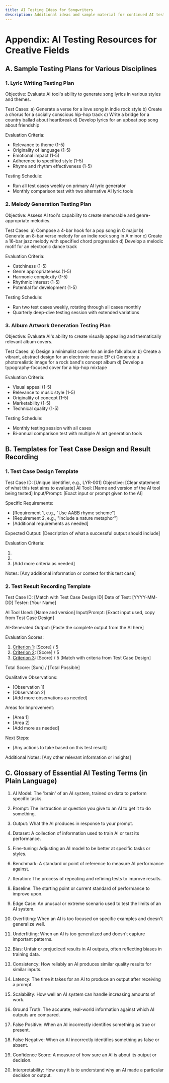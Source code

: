 ```yaml
---
title: AI Testing Ideas for Songwriters
description: Additional ideas and sample material for continued AI testing by songwriters
---
```


# Appendix: AI Testing Resources for Creative Fields

## A. Sample Testing Plans for Various Disciplines

### 1. Lyric Writing Testing Plan

Objective: Evaluate AI tool's ability to generate song lyrics in various styles and themes.

Test Cases:
a) Generate a verse for a love song in indie rock style
b) Create a chorus for a socially conscious hip-hop track
c) Write a bridge for a country ballad about heartbreak
d) Develop lyrics for an upbeat pop song about friendship

Evaluation Criteria:
- Relevance to theme (1-5)
- Originality of language (1-5)
- Emotional impact (1-5)
- Adherence to specified style (1-5)
- Rhyme and rhythm effectiveness (1-5)

Testing Schedule:
- Run all test cases weekly on primary AI lyric generator
- Monthly comparison test with two alternative AI lyric tools

### 2. Melody Generation Testing Plan

Objective: Assess AI tool's capability to create memorable and genre-appropriate melodies.

Test Cases:
a) Compose a 4-bar hook for a pop song in C major
b) Generate an 8-bar verse melody for an indie rock song in A minor
c) Create a 16-bar jazz melody with specified chord progression
d) Develop a melodic motif for an electronic dance track

Evaluation Criteria:
- Catchiness (1-5)
- Genre appropriateness (1-5)
- Harmonic complexity (1-5)
- Rhythmic interest (1-5)
- Potential for development (1-5)

Testing Schedule:
- Run two test cases weekly, rotating through all cases monthly
- Quarterly deep-dive testing session with extended variations

### 3. Album Artwork Generation Testing Plan

Objective: Evaluate AI's ability to create visually appealing and thematically relevant album covers.

Test Cases:
a) Design a minimalist cover for an indie folk album
b) Create a vibrant, abstract design for an electronic music EP
c) Generate a photorealistic image for a rock band's concept album
d) Develop a typography-focused cover for a hip-hop mixtape

Evaluation Criteria:
- Visual appeal (1-5)
- Relevance to music style (1-5)
- Originality of concept (1-5)
- Marketability (1-5)
- Technical quality (1-5)

Testing Schedule:
- Monthly testing session with all cases
- Bi-annual comparison test with multiple AI art generation tools

## B. Templates for Test Case Design and Result Recording

### 1. Test Case Design Template

Test Case ID: [Unique identifier, e.g., LYR-001]
Objective: [Clear statement of what this test aims to evaluate]
AI Tool: [Name and version of the AI tool being tested]
Input/Prompt: [Exact input or prompt given to the AI]

Specific Requirements:
- [Requirement 1, e.g., "Use AABB rhyme scheme"]
- [Requirement 2, e.g., "Include a nature metaphor"]
- [Additional requirements as needed]

Expected Output: [Description of what a successful output should include]

Evaluation Criteria:
1. [Criterion 1]: Score (1-5)
2. [Criterion 2]: Score (1-5)
3. [Criterion 3]: Score (1-5)
   [Add more criteria as needed]

Notes: [Any additional information or context for this test case]

### 2. Test Result Recording Template

Test Case ID: [Match with Test Case Design ID]
Date of Test: [YYYY-MM-DD]
Tester: [Your Name]

AI Tool Used: [Name and version]
Input/Prompt: [Exact input used, copy from Test Case Design]

AI-Generated Output:
[Paste the complete output from the AI here]

Evaluation Scores:
1. [Criterion 1]: [Score] / 5
2. [Criterion 2]: [Score] / 5
3. [Criterion 3]: [Score] / 5
   [Match with criteria from Test Case Design]

Total Score: [Sum] / [Total Possible]

Qualitative Observations:
- [Observation 1]
- [Observation 2]
- [Add more observations as needed]

Areas for Improvement:
- [Area 1]
- [Area 2]
- [Add more as needed]

Next Steps:
- [Any actions to take based on this test result]

Additional Notes:
[Any other relevant information or insights]

## C. Glossary of Essential AI Testing Terms (in Plain Language)

1. AI Model: The 'brain' of an AI system, trained on data to perform specific tasks.

2. Prompt: The instruction or question you give to an AI to get it to do something.

3. Output: What the AI produces in response to your prompt.

4. Dataset: A collection of information used to train AI or test its performance.

5. Fine-tuning: Adjusting an AI model to be better at specific tasks or styles.

6. Benchmark: A standard or point of reference to measure AI performance against.

7. Iteration: The process of repeating and refining tests to improve results.

8. Baseline: The starting point or current standard of performance to improve upon.

9. Edge Case: An unusual or extreme scenario used to test the limits of an AI system.

10. Overfitting: When an AI is too focused on specific examples and doesn't generalize well.

11. Underfitting: When an AI is too generalized and doesn't capture important patterns.

12. Bias: Unfair or prejudiced results in AI outputs, often reflecting biases in training data.

13. Consistency: How reliably an AI produces similar quality results for similar inputs.

14. Latency: The time it takes for an AI to produce an output after receiving a prompt.

15. Scalability: How well an AI system can handle increasing amounts of work.

16. Ground Truth: The accurate, real-world information against which AI outputs are compared.

17. False Positive: When an AI incorrectly identifies something as true or present.

18. False Negative: When an AI incorrectly identifies something as false or absent.

19. Confidence Score: A measure of how sure an AI is about its output or decision.

20. Interpretability: How easy it is to understand why an AI made a particular decision or output.